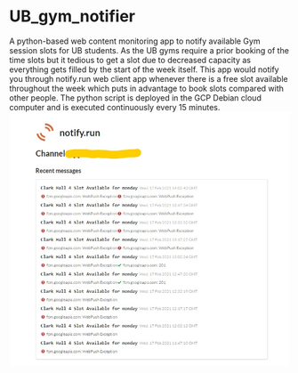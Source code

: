 # UB_gym_notifier
A python-based web content monitoring app to notify available Gym session slots for UB students. As the UB gyms require a prior booking of the time slots but it tedious to get a slot due to decreased capacity as everything gets filled by the start of the week itself. This app would notify you through notify.run web client app whenever there is a free slot available throughout the week which puts in advantage to book slots compared with other people. The python script is deployed in the GCP Debian cloud computer and is executed continuously every 15 minutes.
![Notify.run Page](notify_run.jpg)

